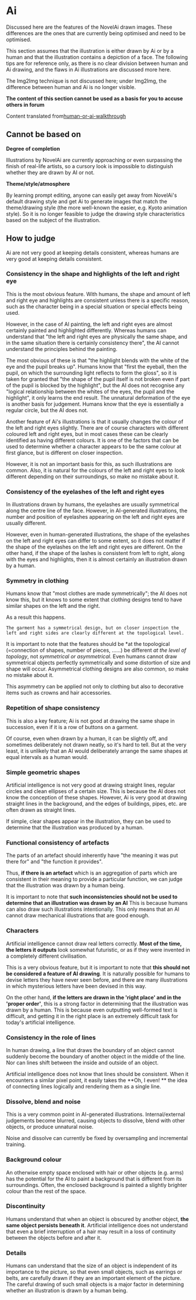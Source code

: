 # Ai

Discussed here are the features of the NovelAi drawn images. These differences are the ones that are currently being optimised and need to be optimised.

This section assumes that the illustration is either drawn by Ai or by a human and that the illustration contains a depiction of a face. The following tips are for reference only, as there is no clear division between human and Ai drawing, and the flaws in Ai illustrations are discussed more here.

The Img2Img technique is not discussed here; under Img2Img, the difference between human and Ai is no longer visible.

**The content of this section cannot be used as a basis for you to accuse others in forum**

Content translated from[human-or-ai-walkthrough](https://blog.oimo.io/2022/10/21/human-or-ai-walkthrough/)

## Cannot be based on

**Degree of completion**

Illustrations by NovelAi are currently approaching or even surpassing the finish of real-life artists, so a cursory look is impossible to distinguish whether they are drawn by AI or not.

**Theme/style/atmosphere**

By learning prompt editing, anyone can easily get away from NovelAi's default drawing style and get Ai to generate images that match the theme/drawing style (the more well-known the easier, e.g. Kyoto animation style). So it is no longer feasible to judge the drawing style characteristics based on the subject of the illustration.

## How to judge

Ai are not very good at keeping details consistent, whereas humans are very good at keeping details consistent.

### Consistency in the shape and highlights of the left and right eye

This is the most obvious feature. With humans, the shape and amount of left and right eye and highlights are consistent unless there is a specific reason, such as the character being in a special situation or special effects being used.

However, in the case of AI painting, the left and right eyes are almost certainly painted and highlighted differently. Whereas humans can understand that "the left and right eyes are physically the same shape, and in the same situation there is certainly consistency there", the AI cannot understand the principles behind the painting.

The most obvious of these is that "the highlight blends with the white of the eye and the pupil breaks up". Humans know that "first the eyeball, then the pupil, on which the surrounding light reflects to form the gloss", so it is taken for granted that "the shape of the pupil itself is not broken even if part of the pupil is blocked by the highlight", but the AI does not recognise any "logical relationship between the whites of the eyes, the pupil and the highlight", it only learns the end result. The unnatural deformation of the eye is another basis for judgement. Humans know that the eye is essentially a regular circle, but the AI does not.

Another feature of Ai's illustrations is that it usually changes the colour of the left and right eyes slightly. There are of course characters with different coloured left and right eyes, but in most cases these can be clearly identified as having different colours. It is one of the factors that can be used to determine whether a character appears to be the same colour at first glance, but is different on closer inspection.

However, it is not an important basis for this, as such illustrations are common. Also, it is natural for the colours of the left and right eyes to look different depending on their surroundings, so make no mistake about it.

### Consistency of the eyelashes of the left and right eyes

In illustrations drawn by humans, the eyelashes are usually symmetrical along the centre line of the face. However, in AI-generated illustrations, the number and position of eyelashes appearing on the left and right eyes are usually different.

However, even in human-generated illustrations, the shape of the eyelashes on the left and right eyes can differ to some extent, so it does not matter if the shape of the eyelashes on the left and right eyes are different. On the other hand, if the shape of the lashes is consistent from left to right, along with the eyes and highlights, then it is almost certainly an illustration drawn by a human.

### Symmetry in clothing

Humans know that "most clothes are made symmetrically"; the AI does not know this, but it knows to some extent that clothing designs tend to have similar shapes on the left and the right. 

As a result this happens.

```
The garment has a symmetrical design, but on closer inspection the left and right sides are clearly different at the topological level.
```

It is important to note that the features should be *at the topological (=connection of shapes, number of pieces, ......) be different *at the level of topology*, not *symmetrical or asymmetrical*. Even humans cannot draw symmetrical objects perfectly symmetrically and some distortion of size and shape will occur. Asymmetrical clothing designs are also common, so make no mistake about it.

This asymmetry can be applied not only to clothing but also to decorative items such as crowns and hair accessories.

### Repetition of shape consistency

This is also a key feature; Ai is not good at drawing the same shape in succession, even if it is a row of buttons on a garment.

Of course, even when drawn by a human, it can be slightly off, and sometimes deliberately not drawn neatly, so it's hard to tell. But at the very least, it is unlikely that an AI would deliberately arrange the same shapes at equal intervals as a human would.

### Simple geometric shapes

Artificial intelligence is not very good at drawing straight lines, regular circles and clean ellipses of a certain size. This is because the AI does not know the conception of these shapes. However, Ai is very good at drawing straight lines in the background, and the edges of buildings, pipes, etc. are often drawn as straight lines.

If simple, clear shapes appear in the illustration, they can be used to determine that the illustration was produced by a human.

### Functional consistency of artefacts

The parts of an artefact should inherently have "the meaning it was put there for" and "the function it provides".

Thus, **if there is an artefact** which is an aggregation of parts which are consistent in their meaning to provide a particular function, we can judge that the illustration was drawn by a human being.

It is important to note that **such inconsistencies should not be used to determine that an illustration was drawn by an AI** This is because humans can also draw such illustrations intentionally. This only means that an AI cannot draw mechanical illustrations that are good enough.

### Characters

Artificial intelligence cannot draw real letters correctly. **Most of the time, the letters it outputs** look somewhat futuristic, or as if they were invented in a completely different civilisation.

This is a very obvious feature, but it is important to note that **this should not be considered a feature of AI drawing**. It is naturally possible for humans to devise letters they have never seen before, and there are many illustrations in which mysterious letters have been devised in this way.

On the other hand, **if the letters are drawn in the 'right place' and in the 'proper order'**, this is a strong factor in determining that the illustration was drawn by a human. This is because even outputting well-formed text is difficult, and getting it in the right place is an extremely difficult task for today's artificial intelligence.

### Consistency in the role of lines

In human drawing, a line that draws the boundary of an object cannot suddenly become the boundary of another object in the middle of the line. Nor can lines shift between the inside and outside of an object.

Artificial intelligence does not know that lines should be consistent. When it encounters a similar pixel point, it easily takes the **Oh, I even! ** the idea of connecting lines logically and rendering them as a single line.

### Dissolve, blend and noise

This is a very common point in AI-generated illustrations. Internal/external judgements become blurred, causing objects to dissolve, blend with other objects, or produce unnatural noise.

Noise and dissolve can currently be fixed by oversampling and incremental training.

### Background colour

An otherwise empty space enclosed with hair or other objects (e.g. arms) has the potential for the AI to paint a background that is different from its surroundings. Often, the enclosed background is painted a slightly brighter colour than the rest of the space.

### Discontinuity

Humans understand that when an object is obscured by another object, **the same object persists beneath it**. Artificial intelligence does not understand that even a brief interruption of a hair may result in a loss of continuity between the objects before and after it.

### Details

Humans can understand that the size of an object is independent of its importance to the picture, so that even small objects, such as earrings or belts, are carefully drawn if they are an important element of the picture. The careful drawing of such small objects is a major factor in determining whether an illustration is drawn by a human being.
